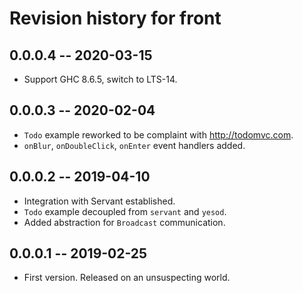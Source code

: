 # Revision history for front

## 0.0.0.4 -- 2020-03-15

* Support GHC 8.6.5, switch to LTS-14.

## 0.0.0.3 -- 2020-02-04

* `Todo` example reworked to be complaint with http://todomvc.com.
* `onBlur`, `onDoubleClick`, `onEnter` event handlers added.

## 0.0.0.2 -- 2019-04-10

* Integration with Servant established.
* `Todo` example decoupled from `servant` and `yesod`.
* Added abstraction for `Broadcast` communication.

## 0.0.0.1 -- 2019-02-25

* First version. Released on an unsuspecting world.
